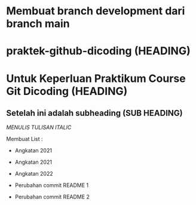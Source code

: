 # Membuat branch development dari branch main  
# praktek-github-dicoding (HEADING)
Untuk Keperluan Praktikum Course Git Dicoding (HEADING)
==
Setelah ini adalah subheading (SUB HEADING)
--
*MENULIS TULISAN ITALIC*

Membuat List :
- Angkatan 2021
- Angkatan 2021
- Angkatan 2022

- Perubahan commit README 1
- Perubahan commit README 2
